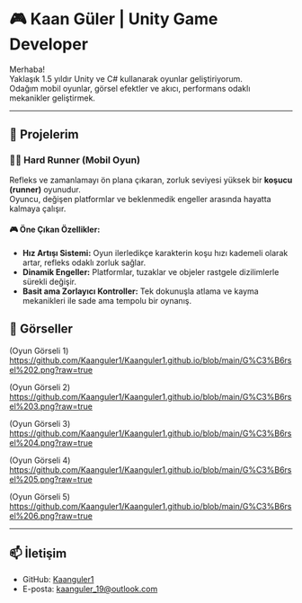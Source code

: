 # 🎮 Kaan Güler | Unity Game Developer

Merhaba!  
Yaklaşık 1.5 yıldır Unity ve C# kullanarak oyunlar geliştiriyorum.  
Odağım mobil oyunlar, görsel efektler ve akıcı, performans odaklı mekanikler geliştirmek.

---

## 🔹 Projelerim
### 🏃‍♂️ Hard Runner (Mobil Oyun)
Refleks ve zamanlamayı ön plana çıkaran, zorluk seviyesi yüksek bir **koşucu (runner)** oyunudur.  
Oyuncu, değişen platformlar ve beklenmedik engeller arasında hayatta kalmaya çalışır.  

#### 🎮 Öne Çıkan Özellikler:
- **Hız Artışı Sistemi:** Oyun ilerledikçe karakterin koşu hızı kademeli olarak artar, refleks odaklı zorluk sağlar.  
- **Dinamik Engeller:** Platformlar, tuzaklar ve objeler rastgele dizilimlerle sürekli değişir.  
- **Basit ama Zorlayıcı Kontroller:** Tek dokunuşla atlama ve kayma mekanikleri ile sade ama tempolu bir oynanış.  


## 📸 Görseller
(Oyun Görseli 1) https://github.com/Kaanguler1/Kaanguler1.github.io/blob/main/G%C3%B6rsel%202.png?raw=true

(Oyun Görseli 2) https://github.com/Kaanguler1/Kaanguler1.github.io/blob/main/G%C3%B6rsel%203.png?raw=true

(Oyun Görseli 3) https://github.com/Kaanguler1/Kaanguler1.github.io/blob/main/G%C3%B6rsel%204.png?raw=true

(Oyun Görseli 4) https://github.com/Kaanguler1/Kaanguler1.github.io/blob/main/G%C3%B6rsel%205.png?raw=true

(Oyun Görseli 5) https://github.com/Kaanguler1/Kaanguler1.github.io/blob/main/G%C3%B6rsel%206.png?raw=true

---

## 📫 İletişim
- GitHub: [Kaanguler1](https://github.com/Kaanguler1)
- E-posta: kaanguler_19@outlook.com
